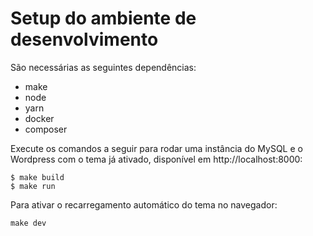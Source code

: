 # Setup do ambiente de desenvolvimento

São necessárias as seguintes dependências:

* make
* node
* yarn
* docker
* composer

Execute os comandos a seguir para rodar uma instância do MySQL e o Wordpress com o tema já ativado, disponível em http://localhost:8000:

```
$ make build
$ make run
```

Para ativar o recarregamento automático do tema no navegador:

```
make dev
```
